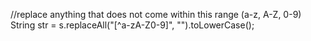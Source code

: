 //replace anything that does not come within this range (a-z, A-Z, 0-9)
String str = s.replaceAll("[^a-zA-Z0-9]", "").toLowerCase();
​
